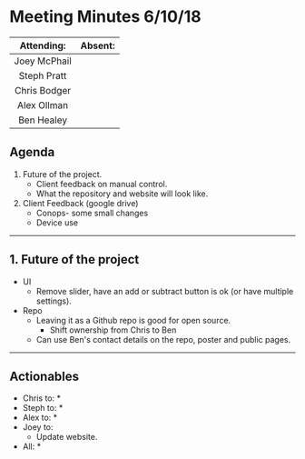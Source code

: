 # Meeting Minutes 6/10/18

| Attending: | Absent: |
| :---: | :---: |
| Joey McPhail | |
| Steph Pratt | |
| Chris Bodger | |
| Alex Ollman | |
| Ben Healey | |

## Agenda
1. Future of the project.
   * Client feedback on manual control.
   * What the repository and website will look like.
2. Client Feedback (google drive)
   * Conops- some small changes
   * Device use

---

## 1. Future of the project
* UI
  * Remove slider, have an add or subtract button is ok (or have multiple settings).
* Repo
  * Leaving it as a Github repo is good for open source.
    * Shift ownership from Chris to Ben
  * Can use Ben's contact details on the repo, poster and public pages.

---

## Actionables
* Chris to:
  * 
* Steph to:
  * 
* Alex to:
  * 
* Joey to:
  * Update website.
* All:
  * 
